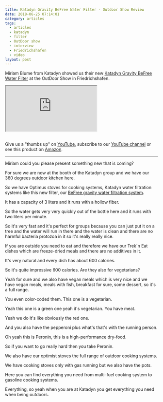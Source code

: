 ```yaml
---
title: Katadyn Gravity BeFree Water Filter - Outdoor Show Review
date: 2018-06-25 07:14:01
category: articles
tags:
  - articles
  - katadyn
  - filter
  - OutDoor show
  - interview
  - Friedrichshafen
  - video
layout: post
---
```


Miriam Blume from Katadyn showed us their new <a href="https://amzn.to/2MooPT1" rel="nofollow">Katadyn Gravity BeFree Water Filter</a> at the OutDoor Show in Friedrichshafen.

<div class="embed-responsive embed-responsive-16by9">
    <iframe class="embed-responsive-item" src="https://www.youtube.com/embed/OhE7bshiLjs"></iframe>
</div>
<br>
<!--more-->

Give us a "thumbs up" on <a href="https://www.youtube.com/watch?v=OhE7bshiLjs&t=3s" target="_blank" rel="nofollow">YouTube</a>, subscribe to our <a target="_blank" rel="nofollow" href="https://www.youtube.com/channel/UCnO9Q_m9EaOCrHmmQIBVBNw?sub_confirmation=1">YouTube channel</a> or see this product on <a href="https://amzn.to/2MooPT1" rel="nofollow" target="_blank">Amazon</a>.

---

Miriam could you please present something new that is coming?

For sure we are now at the booth of the Katadyn group and we have our 360 degrees outdoor kitchen here.

So we have Optimus stoves for cooking systems, Katadyn water filtration systems like
this new filter, our <a href="https://amzn.to/2MooPT1" rel="nofollow">BeFree gravity water filtration system</a>.

It has a capacity of 3 liters and it runs with a hollow fiber.

So the water gets very very quickly out of the bottle here and it runs with two liters per minute.

So it's very fast and it's perfect for groups because you can just put it on a
tree and the water will run in there and the water is clean and there are no
harmful bacteria protozoa in it so it's really really nice.

If you are outside you need to eat and therefore we have our Trek´n Eat dishes which are
freeze-dried meals and there are no additives in it.

It's very natural and every dish has about 600 calories.

So it's quite impressive 600 calories. Are they also for vegetarians?

Yeah for sure and we also have vegan meals which is very nice and we have vegan meals, meals with fish, breakfast
for sure, some dessert, so it's a full range.

You even color-coded them. This one is a vegetarian.

Yeah this one is a green one yeah it's vegetarian. You have meat.

Yeah we do it's like obviously the red one.

And you also have the pepperoni plus what's that's with the running person.

Oh yeah this is Peronin, this is a high-performance dry-food.

So if you want to go really hard then you take Peronin.

We also have our optimist stoves the full range of outdoor cooking systems.

We have cooking stoves only with gas running but we also have the pots.

Here you can find everything you need from multi-fuel cooking system to gasoline cooking systems.

Everything, so yeah when you are at Katadyn you get everything you need when being outdoors.
